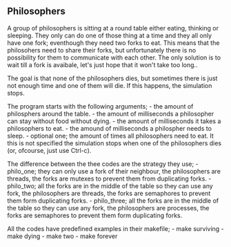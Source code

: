 ##  Philosophers 

A group of philosophers is sitting at a round table either eating, thinking or sleeping. They only can do one of those thing at a time and they all only have one fork; eventhough they need two forks to eat. This means that the philosohers need to share their forks, but unfortunately there is no possibility for them to communicate with each other. The only solution is to wait till a fork is avaibale, let's just hope that it won't take too long..

The goal is that none of the philosophers dies, but sometimes there is just not enough time and one of them will die. If this happens, the simulation stops.

The program starts with the following arguments;
	- the amount of philosphers around the table.
	- the amount of milliseconds a philosopher can stay without food without dying.
	- the amount of milliseconds it takes a philosophers to eat.
	- the amound of milliseconds a philospher needs to sleep.
	- optional one; the amount of times all philosophers need to eat. It this is not specified the simulation stops when one of the philosophers dies (or, ofcourse, just use Ctrl-c).

The difference between the thee codes are the strategy they use;
	- philo_one; they can only use a fork of their neighbour, the philosophers are threads, the forks are mutexes to prevent them from duplicating forks.
	- philo_two; all the forks are in the middle of the table so they can use any fork, the philosophers are threads, the forks are semaphores to prevent them form duplicating forks.
	- philo_three; all the forks are in the middle of the table so they can use any fork, the philosophers are processes, the forks are semaphores to prevent them form duplicating forks.

All the codes have predefined examples in their makefile;
	- make surviving
	- make dying
	- make two
	- make forever